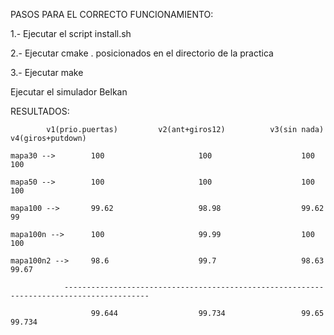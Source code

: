 PASOS PARA EL CORRECTO FUNCIONAMIENTO:

1.- Ejecutar el script install.sh

2.- Ejecutar cmake . posicionados en el directorio de la practica

3.- Ejecutar make

Ejecutar el simulador Belkan


RESULTADOS:

            v1(prio.puertas)         v2(ant+giros12)          v3(sin nada)            v4(giros+putdown)
            
<pre><code>mapa30 -->        100                     100                    100                     100

mapa50 -->        100                     100                    100                     100

mapa100 -->       99.62                   98.98                  99.62                   99

mapa100n -->      100                     99.99                  100                     100

mapa100n2 -->     98.6                    99.7                   98.63                   99.67

            -----------------------------------------------------------------------------------------
            
                  99.644                  99.734                 99.65                   99.734</code></pre>